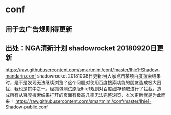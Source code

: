# conf
## 用于去广告规则得更新
## 出处：NGA清新计划 shadowrocket 20180920日更新
https://raw.githubusercontent.com/smartmimi/conf/master/lhie1-Shadow-mandarin.conf
shadowrocket 20181008日更新:当大家点击某项百度搜索结果时，是不是发现无法继续浏览？这个问题对使用百度搜索功能的朋友造成极大困扰，我也是其中之一。经抓包测试原版lhie1规则对百度缓存预取进行了拦截，造成所有从百度搜索结果打开的页面有极高几率无法完整浏览，本次更新就是为此而来！
https://raw.githubusercontent.com/smartmimi/conf/master/lhie1-Shadow-public.conf
